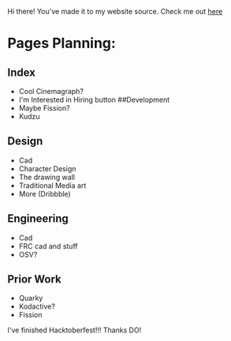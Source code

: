 Hi there! You've made it to my website source. Check me out [here](mattfan.me)
# Pages Planning:
## Index
- Cool Cinemagraph?
- I'm Interested in Hiring button
##Development
- Maybe Fission?
- Kudzu

## Design
- Cad
- Character Design
- The drawing wall
- Traditional Media art
- More (Dribbble)

## Engineering
- Cad
- FRC cad and stuff
- OSV?
## Prior Work
- Quarky
- Kodactive?
- Fission

I've finished Hacktoberfest!!! Thanks DO!
